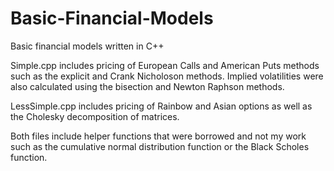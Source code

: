# Basic-Financial-Models
Basic financial models written in C++

Simple.cpp includes pricing of European Calls and American Puts methods such as the explicit and Crank Nicholoson methods. Implied volatilities were also calculated using the bisection and Newton Raphson methods.

LessSimple.cpp includes pricing of Rainbow and Asian options as well as the Cholesky decomposition of matrices.

Both files include helper functions that were borrowed and not my work such as the cumulative normal distribution function or the Black Scholes function. 
